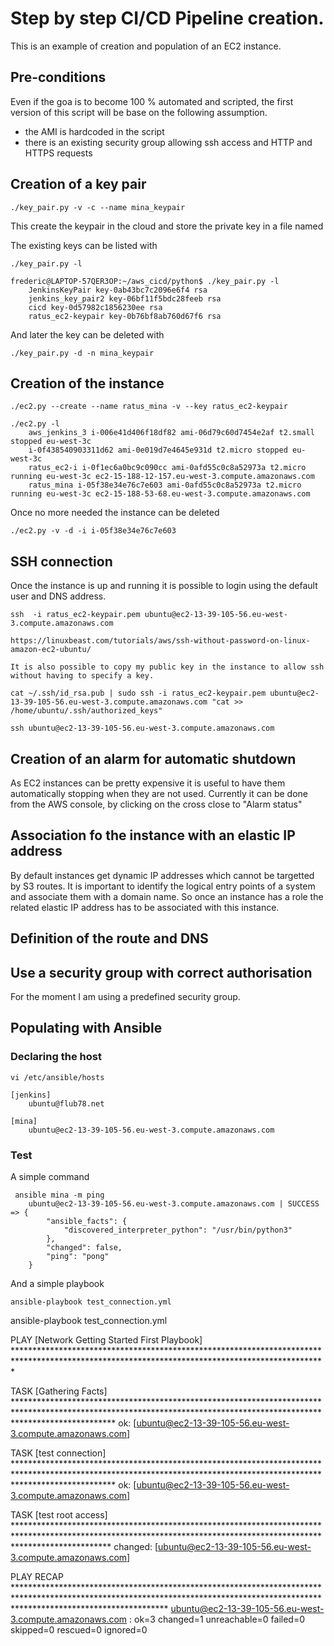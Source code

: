 # Step by step CI/CD Pipeline creation.

This is an example of creation and population of an EC2 instance.

## Pre-conditions

Even if the goa is to become 100 % automated and scripted, the first version of this script will be base on the following assumption.

- the AMI is hardcoded in the script
- there is an existing security group allowing ssh access and HTTP and HTTPS requests


## Creation of a key pair

    ./key_pair.py -v -c --name mina_keypair

This create the keypair in the cloud and store the private key in a file named

The existing keys can be listed with

    ./key_pair.py -l

    frederic@LAPTOP-57QER3OP:~/aws_cicd/python$ ./key_pair.py -l
        JenkinsKeyPair key-0ab43bc7c2096e6f4 rsa
        jenkins_key_pair2 key-06bf11f5bdc28feeb rsa
        cicd key-0d57982c1856230ee rsa
        ratus_ec2-keypair key-0b76bf8ab760d67f6 rsa

And later the key can be deleted with 

    ./key_pair.py -d -n mina_keypair

## Creation of the instance

    ./ec2.py --create --name ratus_mina -v --key ratus_ec2-keypair

    ./ec2.py -l
        aws_jenkins_3 i-006e41d406f18df82 ami-06d79c60d7454e2af t2.small stopped eu-west-3c
        i-0f438540903311d62 ami-0e019d7e4645e931d t2.micro stopped eu-west-3c
        ratus_ec2-i i-0f1ec6a0bc9c090cc ami-0afd55c0c8a52973a t2.micro running eu-west-3c ec2-15-188-12-157.eu-west-3.compute.amazonaws.com
        ratus_mina i-05f38e34e76c7e603 ami-0afd55c0c8a52973a t2.micro running eu-west-3c ec2-15-188-53-68.eu-west-3.compute.amazonaws.com

Once no more needed the instance can be deleted

    ./ec2.py -v -d -i i-05f38e34e76c7e603

## SSH connection

Once the instance is up and running it is possible to login using the default user and DNS address.

    ssh  -i ratus_ec2-keypair.pem ubuntu@ec2-13-39-105-56.eu-west-3.compute.amazonaws.com

    https://linuxbeast.com/tutorials/aws/ssh-without-password-on-linux-amazon-ec2-ubuntu/

    It is also possible to copy my public key in the instance to allow ssh without having to specify a key.
 
    cat ~/.ssh/id_rsa.pub | sudo ssh -i ratus_ec2-keypair.pem ubuntu@ec2-13-39-105-56.eu-west-3.compute.amazonaws.com "cat >> /home/ubuntu/.ssh/authorized_keys"

    ssh ubuntu@ec2-13-39-105-56.eu-west-3.compute.amazonaws.com

## Creation of an alarm for automatic shutdown

As EC2 instances can be pretty expensive it is useful to have them automatically stopping when they are not used.
Currently it can be done from the AWS console, by clicking on the cross close to "Alarm status"

## Association fo the instance with an elastic IP address

By default instances get dynamic IP addresses which cannot be targetted by S3 routes. It is important to identify the logical entry points of a system and associate them with a domain name. So once an instance has a role the related elastic IP address has to be associated with this instance.

## Definition of the route and DNS

## Use a security group with correct authorisation

For the moment I am using a predefined security group.

## Populating with Ansible

### Declaring the host

    vi /etc/ansible/hosts

    [jenkins]
        ubuntu@flub78.net

    [mina]
        ubuntu@ec2-13-39-105-56.eu-west-3.compute.amazonaws.com

### Test

A simple command

     ansible mina -m ping
        ubuntu@ec2-13-39-105-56.eu-west-3.compute.amazonaws.com | SUCCESS => {
            "ansible_facts": {
                "discovered_interpreter_python": "/usr/bin/python3"
            },
            "changed": false,
            "ping": "pong"
        }
And a simple playbook

    ansible-playbook test_connection.yml

ansible-playbook test_connection.yml

PLAY [Network Getting Started First Playbook] ***********************************************************************************************************************************************

TASK [Gathering Facts] **********************************************************************************************************************************************************************
ok: [ubuntu@ec2-13-39-105-56.eu-west-3.compute.amazonaws.com]

TASK [test connection] **********************************************************************************************************************************************************************
ok: [ubuntu@ec2-13-39-105-56.eu-west-3.compute.amazonaws.com]

TASK [test root access] *********************************************************************************************************************************************************************
changed: [ubuntu@ec2-13-39-105-56.eu-west-3.compute.amazonaws.com]

PLAY RECAP **********************************************************************************************************************************************************************************
ubuntu@ec2-13-39-105-56.eu-west-3.compute.amazonaws.com : ok=3    changed=1    unreachable=0    failed=0    skipped=0    rescued=0    ignored=0





    







    

